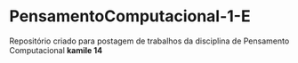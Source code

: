 # PensamentoComputacional-1-E
Repositório criado para postagem de trabalhos da disciplina de Pensamento Computacional
**kamile 14**
